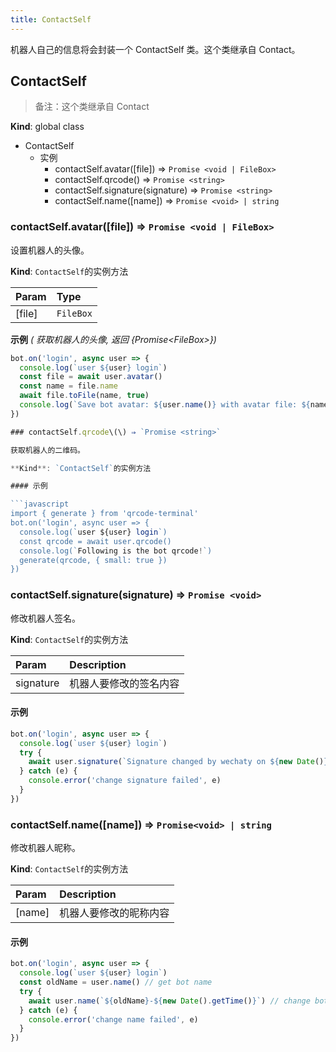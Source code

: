 ```yaml
---
title: ContactSelf
---
```


机器人自己的信息将会封装一个 ContactSelf 类。这个类继承自 Contact。

## ContactSelf

> 备注：这个类继承自 Contact

**Kind**: global class

* ContactSelf
  * 实例
    * contactSelf.avatar\(\[file\]\) ⇒ `Promise <void | FileBox>`
    * contactSelf.qrcode\(\) ⇒ `Promise <string>`
    * contactSelf.signature\(signature\) ⇒ `Promise <string>`
    * contactSelf.name\(\[name\]\) ⇒ `Promise <void> | string`

### contactSelf.avatar\(\[file\]\) ⇒ `Promise <void | FileBox>`

设置机器人的头像。

**Kind**: `ContactSelf`的实例方法

| Param | Type |
| :--- | :--- |
| \[file\] | `FileBox` |

**示例** _\( 获取机器人的头像, 返回 {Promise&lt;FileBox&gt;}\)_

```javascript
bot.on('login', async user => {
  console.log(`user ${user} login`)
  const file = await user.avatar()
  const name = file.name
  await file.toFile(name, true)
  console.log(`Save bot avatar: ${user.name()} with avatar file: ${name}`)
})

### contactSelf.qrcode\(\) ⇒ `Promise <string>`

获取机器人的二维码。

**Kind**: `ContactSelf`的实例方法

#### 示例

```javascript
import { generate } from 'qrcode-terminal'
bot.on('login', async user => {
  console.log(`user ${user} login`)
  const qrcode = await user.qrcode()
  console.log(`Following is the bot qrcode!`)
  generate(qrcode, { small: true })
})
```

### contactSelf.signature\(signature\) ⇒ `Promise <void>`

修改机器人签名。

**Kind**: `ContactSelf`的实例方法

| Param | Description |
| :--- | :--- |
| signature | 机器人要修改的签名内容 |

#### 示例

```javascript
bot.on('login', async user => {
  console.log(`user ${user} login`)
  try {
    await user.signature(`Signature changed by wechaty on ${new Date()}`)
  } catch (e) {
    console.error('change signature failed', e)
  }
})
```

### contactSelf.name\(\[name\]\) ⇒ `Promise<void> | string`

修改机器人昵称。

**Kind**: `ContactSelf`的实例方法

| Param | Description |
| :--- | :--- |
| \[name\] | 机器人要修改的昵称内容 |

#### 示例

```javascript
bot.on('login', async user => {
  console.log(`user ${user} login`)
  const oldName = user.name() // get bot name
  try {
    await user.name(`${oldName}-${new Date().getTime()}`) // change bot name
  } catch (e) {
    console.error('change name failed', e)
  }
})
```
